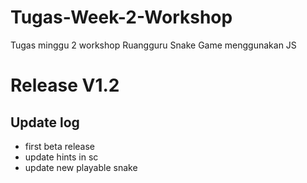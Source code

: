 # Tugas-Week-2-Workshop
Tugas minggu 2 workshop Ruangguru Snake Game menggunakan JS

# Release V1.2

## Update log
- first beta release
- update hints in sc
- update new playable snake
